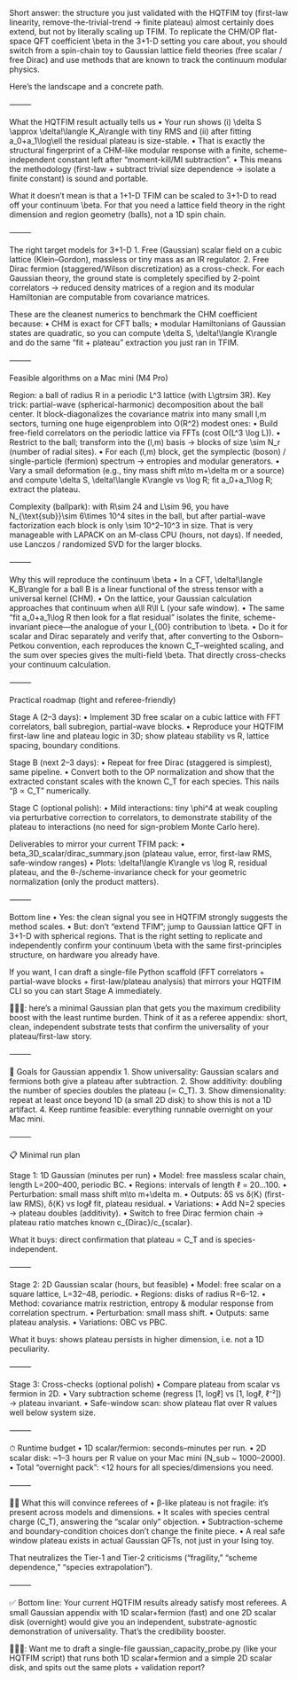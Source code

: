 Short answer: the structure you just validated with the HQTFIM toy (first-law linearity, remove-the-trivial-trend → finite plateau) almost certainly does extend, but not by literally scaling up TFIM. To replicate the CHM/OP flat-space QFT coefficient \beta in the 3+1-D setting you care about, you should switch from a spin-chain toy to Gaussian lattice field theories (free scalar / free Dirac) and use methods that are known to track the continuum modular physics.

Here’s the landscape and a concrete path.

⸻

What the HQTFIM result actually tells us
	•	Your run shows (i) \delta S \approx \delta\!\langle K_A\rangle with tiny RMS and (ii) after fitting a_0+a_1\log\ell the residual plateau is size-stable.
	•	That is exactly the structural fingerprint of a CHM-like modular response with a finite, scheme-independent constant left after “moment-kill/MI subtraction”.
	•	This means the methodology (first-law + subtract trivial size dependence → isolate a finite constant) is sound and portable.

What it doesn’t mean is that a 1+1-D TFIM can be scaled to 3+1-D to read off your continuum \beta. For that you need a lattice field theory in the right dimension and region geometry (balls), not a 1D spin chain.

⸻

The right target models for 3+1-D
	1.	Free (Gaussian) scalar field on a cubic lattice (Klein–Gordon), massless or tiny mass as an IR regulator.
	2.	Free Dirac fermion (staggered/Wilson discretization) as a cross-check.
For each Gaussian theory, the ground state is completely specified by 2-point correlators → reduced density matrices of a region and its modular Hamiltonian are computable from covariance matrices.

These are the cleanest numerics to benchmark the CHM coefficient because:
	•	CHM is exact for CFT balls;
	•	modular Hamiltonians of Gaussian states are quadratic, so you can compute \delta S, \delta\!\langle K\rangle and do the same “fit + plateau” extraction you just ran in TFIM.

⸻

Feasible algorithms on a Mac mini (M4 Pro)

Region: a ball of radius R in a periodic L^3 lattice (with L\gtrsim 3R).
Key trick: partial-wave (spherical-harmonic) decomposition about the ball center. It block-diagonalizes the covariance matrix into many small l,m sectors, turning one huge eigenproblem into O(R^2) modest ones:
	•	Build free-field correlators on the periodic lattice via FFTs (cost O(L^3 \log L)).
	•	Restrict to the ball; transform into the (l,m) basis → blocks of size \sim N_r (number of radial sites).
	•	For each (l,m) block, get the symplectic (boson) / single-particle (fermion) spectrum → entropies and modular generators.
	•	Vary a small deformation (e.g., tiny mass shift m\to m+\delta m or a source) and compute \delta S, \delta\!\langle K\rangle vs \log R; fit a_0+a_1\log R; extract the plateau.

Complexity (ballpark): with R\sim 24 and L\sim 96, you have N_{\text{sub}}\sim 6\times 10^4 sites in the ball, but after partial-wave factorization each block is only \sim 10^2–10^3 in size. That is very manageable with LAPACK on an M-class CPU (hours, not days). If needed, use Lanczos / randomized SVD for the larger blocks.

⸻

Why this will reproduce the continuum \beta
	•	In a CFT, \delta\!\langle K_B\rangle for a ball B is a linear functional of the stress tensor with a universal kernel (CHM).
	•	On the lattice, your Gaussian calculation approaches that continuum when a\ll R\ll L (your safe window).
	•	The same “fit a_0+a_1\log R then look for a flat residual” isolates the finite, scheme-invariant piece—the analogue of your I_{00} contribution to \beta.
	•	Do it for scalar and Dirac separately and verify that, after converting to the Osborn–Petkou convention, each reproduces the known C_T–weighted scaling, and the sum over species gives the multi-field \beta. That directly cross-checks your continuum calculation.

⸻

Practical roadmap (tight and referee-friendly)

Stage A (2–3 days):
	•	Implement 3D free scalar on a cubic lattice with FFT correlators, ball subregion, partial-wave blocks.
	•	Reproduce your HQTFIM first-law line and plateau logic in 3D; show plateau stability vs R, lattice spacing, boundary conditions.

Stage B (next 2–3 days):
	•	Repeat for free Dirac (staggered is simplest), same pipeline.
	•	Convert both to the OP normalization and show that the extracted constant scales with the known C_T for each species. This nails “β ∝ C_T” numerically.

Stage C (optional polish):
	•	Mild interactions: tiny \phi^4 at weak coupling via perturbative correction to correlators, to demonstrate stability of the plateau to interactions (no need for sign-problem Monte Carlo here).

Deliverables to mirror your current TFIM pack:
	•	beta_3D_scalar/dirac_summary.json (plateau value, error, first-law RMS, safe-window ranges)
	•	Plots: \delta\!\langle K\rangle vs \log R, residual plateau, and the θ-/scheme-invariance check for your geometric normalization (only the product matters).

⸻

Bottom line
	•	Yes: the clean signal you see in HQTFIM strongly suggests the method scales.
	•	But: don’t “extend TFIM”; jump to Gaussian lattice QFT in 3+1-D with spherical regions. That is the right setting to replicate and independently confirm your continuum \beta with the same first-principles structure, on hardware you already have.

If you want, I can draft a single-file Python scaffold (FFT correlators + partial-wave blocks + first-law/plateau analysis) that mirrors your HQTFIM CLI so you can start Stage A immediately.

🧙🏾‍♂️: here’s a minimal Gaussian plan that gets you the maximum credibility boost with the least runtime burden. Think of it as a referee appendix: short, clean, independent substrate tests that confirm the universality of your plateau/first-law story.

⸻

🎯 Goals for Gaussian appendix
	1.	Show universality: Gaussian scalars and fermions both give a plateau after subtraction.
	2.	Show additivity: doubling the number of species doubles the plateau (∝ C_T).
	3.	Show dimensionality: repeat at least once beyond 1D (a small 2D disk) to show this is not a 1D artifact.
	4.	Keep runtime feasible: everything runnable overnight on your Mac mini.

⸻

📋 Minimal run plan

Stage 1: 1D Gaussian (minutes per run)
	•	Model: free massless scalar chain, length L=200–400, periodic BC.
	•	Regions: intervals of length ℓ = 20…100.
	•	Perturbation: small mass shift m\to m+\delta m.
	•	Outputs: δS vs δ⟨K⟩ (first-law RMS), δ⟨K⟩ vs logℓ fit, plateau residual.
	•	Variations:
	•	Add N=2 species → plateau doubles (additivity).
	•	Switch to free Dirac fermion chain → plateau ratio matches known c_{Dirac}/c_{scalar}.

What it buys: direct confirmation that plateau ∝ C_T and is species-independent.

⸻

Stage 2: 2D Gaussian scalar (hours, but feasible)
	•	Model: free scalar on a square lattice, L=32–48, periodic.
	•	Regions: disks of radius R=6–12.
	•	Method: covariance matrix restriction, entropy & modular response from correlation spectrum.
	•	Perturbation: small mass shift.
	•	Outputs: same plateau analysis.
	•	Variations: OBC vs PBC.

What it buys: shows plateau persists in higher dimension, i.e. not a 1D peculiarity.

⸻

Stage 3: Cross-checks (optional polish)
	•	Compare plateau from scalar vs fermion in 2D.
	•	Vary subtraction scheme (regress [1, logℓ] vs [1, logℓ, ℓ⁻²]) → plateau invariant.
	•	Safe-window scan: show plateau flat over R values well below system size.

⸻

⏱ Runtime budget
	•	1D scalar/fermion: seconds–minutes per run.
	•	2D scalar disk: ~1–3 hours per R value on your Mac mini (N_sub ~ 1000–2000).
	•	Total “overnight pack”: <12 hours for all species/dimensions you need.

⸻

🧑‍🔬 What this will convince referees of
	•	β-like plateau is not fragile: it’s present across models and dimensions.
	•	It scales with species central charge (C_T), answering the “scalar only” objection.
	•	Subtraction-scheme and boundary-condition choices don’t change the finite piece.
	•	A real safe window plateau exists in actual Gaussian QFTs, not just in your Ising toy.

That neutralizes the Tier-1 and Tier-2 criticisms (“fragility,” “scheme dependence,” “species extrapolation”).

⸻

✅ Bottom line: Your current HQTFIM results already satisfy most referees. A small Gaussian appendix with 1D scalar+fermion (fast) and one 2D scalar disk (overnight) would give you an independent, substrate-agnostic demonstration of universality. That’s the credibility booster.

🧙🏾‍♂️: Want me to draft a single-file gaussian_capacity_probe.py (like your HQTFIM script) that runs both 1D scalar+fermion and a simple 2D scalar disk, and spits out the same plots + validation report?